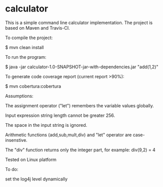 # calculator

This is a simple command line calculator implementation. The project is based on Maven and Travis-CI.

To compile the project:

$ mvn clean install

To run the program:

$ java -jar calculator-1.0-SNAPSHOT-jar-with-dependencies.jar "add(1,2)"

To generate code coverage report (current report >90%):

$ mvn cobertura:cobertura


Assumptions:

The assignment operator ("let") remembers the variable values globally.

Input expression string length cannot be greater 256.

The space in the input string is ignored.

Arithmetic functions (add,sub,mult,div) and "let" operator are case-insenstive.

The "div" function returns only the integer part, for example: div(9,2) = 4

Tested on Linux platform

To do:

set the log4j level dynamically
